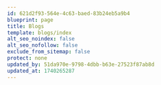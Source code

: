 ```yaml
---
id: 621d2f93-564e-4c63-baed-83b24eb5a9b4
blueprint: page
title: Blogs
template: blogs/index
alt_seo_noindex: false
alt_seo_nofollow: false
exclude_from_sitemap: false
protect: none
updated_by: 51da970e-9798-4dbb-b63e-27523f87ab8d
updated_at: 1740265287
---
```

